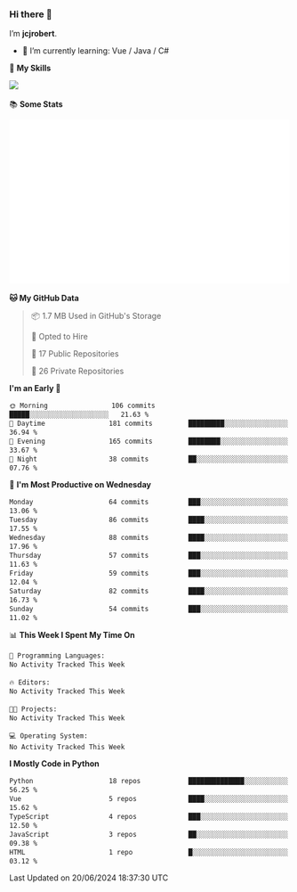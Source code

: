 ### Hi there 👋

I’m **jcjrobert**.

- 🌱 I’m currently learning: Vue / Java / C#

🌟 **My Skills**

![](https://img.shields.io/badge/-Python-3e74a2?style=flat-square&logo=Python&logoColor=fff)

📚 **Some Stats**

![](https://github.com/jcjrobert/github-stats/blob/master/generated/overview.svg)

<!--START_SECTION:waka-->
**🐱 My GitHub Data** 

> 📦 1.7 MB Used in GitHub's Storage 
 > 
> 💼 Opted to Hire
 > 
> 📜 17 Public Repositories 
 > 
> 🔑 26 Private Repositories 
 > 
**I'm an Early 🐤** 

```text
🌞 Morning                106 commits         █████░░░░░░░░░░░░░░░░░░░░   21.63 % 
🌆 Daytime                181 commits         █████████░░░░░░░░░░░░░░░░   36.94 % 
🌃 Evening                165 commits         ████████░░░░░░░░░░░░░░░░░   33.67 % 
🌙 Night                  38 commits          ██░░░░░░░░░░░░░░░░░░░░░░░   07.76 % 
```
📅 **I'm Most Productive on Wednesday** 

```text
Monday                   64 commits          ███░░░░░░░░░░░░░░░░░░░░░░   13.06 % 
Tuesday                  86 commits          ████░░░░░░░░░░░░░░░░░░░░░   17.55 % 
Wednesday                88 commits          ████░░░░░░░░░░░░░░░░░░░░░   17.96 % 
Thursday                 57 commits          ███░░░░░░░░░░░░░░░░░░░░░░   11.63 % 
Friday                   59 commits          ███░░░░░░░░░░░░░░░░░░░░░░   12.04 % 
Saturday                 82 commits          ████░░░░░░░░░░░░░░░░░░░░░   16.73 % 
Sunday                   54 commits          ███░░░░░░░░░░░░░░░░░░░░░░   11.02 % 
```


📊 **This Week I Spent My Time On** 

```text
💬 Programming Languages: 
No Activity Tracked This Week

🔥 Editors: 
No Activity Tracked This Week

🐱‍💻 Projects: 
No Activity Tracked This Week

💻 Operating System: 
No Activity Tracked This Week
```

**I Mostly Code in Python** 

```text
Python                   18 repos            ██████████████░░░░░░░░░░░   56.25 % 
Vue                      5 repos             ████░░░░░░░░░░░░░░░░░░░░░   15.62 % 
TypeScript               4 repos             ███░░░░░░░░░░░░░░░░░░░░░░   12.50 % 
JavaScript               3 repos             ██░░░░░░░░░░░░░░░░░░░░░░░   09.38 % 
HTML                     1 repo              █░░░░░░░░░░░░░░░░░░░░░░░░   03.12 % 
```




 Last Updated on 20/06/2024 18:37:30 UTC
<!--END_SECTION:waka-->
